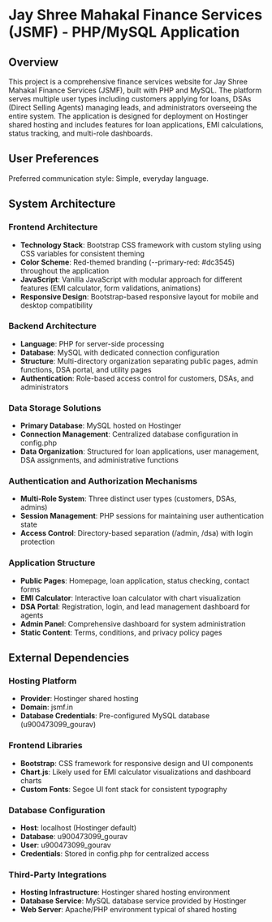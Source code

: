 # Jay Shree Mahakal Finance Services (JSMF) - PHP/MySQL Application

## Overview

This project is a comprehensive finance services website for Jay Shree Mahakal Finance Services (JSMF), built with PHP and MySQL. The platform serves multiple user types including customers applying for loans, DSAs (Direct Selling Agents) managing leads, and administrators overseeing the entire system. The application is designed for deployment on Hostinger shared hosting and includes features for loan applications, EMI calculations, status tracking, and multi-role dashboards.

## User Preferences

Preferred communication style: Simple, everyday language.

## System Architecture

### Frontend Architecture
- **Technology Stack**: Bootstrap CSS framework with custom styling using CSS variables for consistent theming
- **Color Scheme**: Red-themed branding (--primary-red: #dc3545) throughout the application
- **JavaScript**: Vanilla JavaScript with modular approach for different features (EMI calculator, form validations, animations)
- **Responsive Design**: Bootstrap-based responsive layout for mobile and desktop compatibility

### Backend Architecture
- **Language**: PHP for server-side processing
- **Database**: MySQL with dedicated connection configuration
- **Structure**: Multi-directory organization separating public pages, admin functions, DSA portal, and utility pages
- **Authentication**: Role-based access control for customers, DSAs, and administrators

### Data Storage Solutions
- **Primary Database**: MySQL hosted on Hostinger
- **Connection Management**: Centralized database configuration in config.php
- **Data Organization**: Structured for loan applications, user management, DSA assignments, and administrative functions

### Authentication and Authorization Mechanisms
- **Multi-Role System**: Three distinct user types (customers, DSAs, admins)
- **Session Management**: PHP sessions for maintaining user authentication state
- **Access Control**: Directory-based separation (/admin, /dsa) with login protection

### Application Structure
- **Public Pages**: Homepage, loan application, status checking, contact forms
- **EMI Calculator**: Interactive loan calculator with chart visualization
- **DSA Portal**: Registration, login, and lead management dashboard for agents
- **Admin Panel**: Comprehensive dashboard for system administration
- **Static Content**: Terms, conditions, and privacy policy pages

## External Dependencies

### Hosting Platform
- **Provider**: Hostinger shared hosting
- **Domain**: jsmf.in
- **Database Credentials**: Pre-configured MySQL database (u900473099_gourav)

### Frontend Libraries
- **Bootstrap**: CSS framework for responsive design and UI components
- **Chart.js**: Likely used for EMI calculator visualizations and dashboard charts
- **Custom Fonts**: Segoe UI font stack for consistent typography

### Database Configuration
- **Host**: localhost (Hostinger default)
- **Database**: u900473099_gourav
- **User**: u900473099_gourav
- **Credentials**: Stored in config.php for centralized access

### Third-Party Integrations
- **Hosting Infrastructure**: Hostinger shared hosting environment
- **Database Service**: MySQL database service provided by Hostinger
- **Web Server**: Apache/PHP environment typical of shared hosting